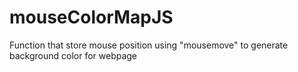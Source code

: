 # mouseColorMapJS
Function that store mouse position using "mousemove" to generate background color for webpage
